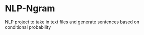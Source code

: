 # NLP-Ngram
NLP project to take in text files and generate sentences based on conditional probability

